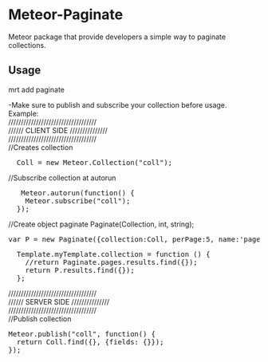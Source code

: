 Meteor-Paginate
===============

Meteor package that provide developers a simple way to paginate collections.  

<h2>Usage</h2>  
mrt add paginate  

-Make sure to publish and subscribe your collection before usage.   
Example:  
///////////////////////////////////  
////// CLIENT SIDE  ///////////////  
///////////////////////////////////  
//Creates collection  
<pre>  Coll = new Meteor.Collection("coll");  </pre>

//Subscribe collection at autorun  
<pre>	Meteor.autorun(function() {  
    Meteor.subscribe("coll");  
  });  </pre>

//Create object paginate Paginate(Collection, int, string);   
<pre>var P = new Paginate({collection:Coll, perPage:5, name:'pages'}); </pre>

<pre>  Template.myTemplate.collection = function () {  
    //return Paginate.pages.results.find({});  
    return P.results.find({});  
  };  </pre>
  
///////////////////////////////////  
////// SERVER SIDE  ///////////////  
///////////////////////////////////  
//Publish collection  
<pre>Meteor.publish("coll", function() {   
  return Coll.find({}, {fields: {}});  
});  </pre>

